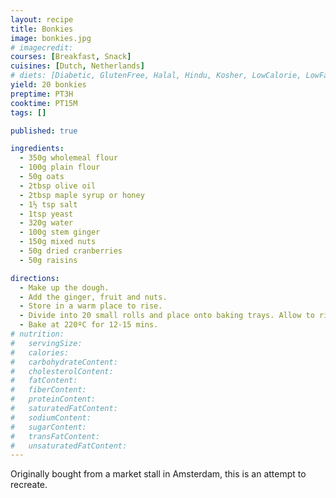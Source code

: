 ```yaml
---
layout: recipe
title: Bonkies
image: bonkies.jpg
# imagecredit:
courses: [Breakfast, Snack]
cuisines: [Dutch, Netherlands]
# diets: [Diabetic, GlutenFree, Halal, Hindu, Kosher, LowCalorie, LowFat, LowLactose, LowSalt, Vegan, Vegetarian]
yield: 20 bonkies
preptime: PT3H
cooktime: PT15M
tags: []

published: true

ingredients:
  - 350g wholemeal flour
  - 100g plain flour
  - 50g oats
  - 2tbsp olive oil
  - 2tbsp maple syrup or honey
  - 1½ tsp salt
  - 1tsp yeast
  - 320g water
  - 100g stem ginger
  - 150g mixed nuts
  - 50g dried cranberries
  - 50g raisins

directions:
  - Make up the dough.
  - Add the ginger, fruit and nuts.
  - Store in a warm place to rise.
  - Divide into 20 small rolls and place onto baking trays. Allow to rise at about 40ºC for about 20 mins.
  - Bake at 220ºC for 12-15 mins.
# nutrition:
#   servingSize:
#   calories:
#   carbohydrateContent:
#   cholesterolContent:
#   fatContent:
#   fiberContent:
#   proteinContent:
#   saturatedFatContent:
#   sodiumContent:
#   sugarContent:
#   transFatContent:
#   unsaturatedFatContent:
---
```


Originally bought from a market stall in Amsterdam, this is an attempt to recreate.
